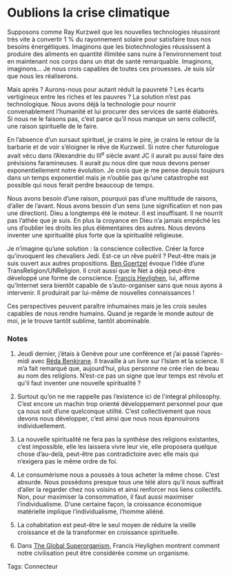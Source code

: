 # Oublions la crise climatique

Supposons comme Ray Kurzweil que les nouvelles technologies réussiront très vite à convertir 1 % du rayonnement solaire pour satisfaire tous nos besoins énergétiques. Imaginons que les biotechnologies réussissent à produire des aliments en quantité illimitée sans nuire à l’environnement tout en maintenant nos corps dans un état de santé remarquable. Imaginons, imaginons… Je nous crois capables de toutes ces prouesses. Je suis sûr que nous les réaliserons.

Mais après ? Aurons-nous pour autant réduit la pauvreté ? Les écarts vertigineux entre les riches et les pauvres ? La solution n’est pas technologique. Nous avons déjà la technologie pour nourrir convenablement l’humanité et lui procurer des services de santé élaborés. Si nous ne le faisons pas, c’est parce qu’il nous manque un sens collectif, une raison spirituelle de le faire.

En l’absence d’un sursaut spirituel, je crains le pire, je crains le retour de la barbarie et de voir s’éloigner le rêve de Kurzweil. Si notre cher futurologue avait vécu dans l’Alexandrie du III<sup>e</sup> siècle avant JC il aurait pu aussi faire des prévisions faramineuses. Il aurait pu nous dire que nous devons penser exponentiellement notre évolution. Je crois que je me pense depuis toujours dans un temps exponentiel mais je n’oublie pas qu’une catastrophe est possible qui nous ferait perdre beaucoup de temps.

Nous avons besoin d’une raison, pourquoi pas d’une multitude de raisons, d’aller de l’avant. Nous avons besoin d’un sens (une signification et non pas une direction). Dieu a longtemps été le moteur. Il est insuffisant. Il ne nourrit pas l’athée que je suis. En plus la croyance en Dieu n’a jamais empêché les uns d’oublier les droits les plus élémentaires des autres. Nous devons inventer une spiritualité plus forte que la spiritualité religieuse.

Je n’imagine qu’une solution : la conscience collective. Créer la force qu’invoquent les chevaliers Jedi. Est-ce un rêve puéril ? Peut-être mais je suis ouvert aux autres propositions. [Ben Goertzel](http://www.goertzel.org/) évoque l’idée d’une TransReligion/UNReligion. Il croit aussi que le Net a déjà peut-être développé une forme de conscience. [Francis Heylighen](http://en.wikipedia.org/wiki/Francis_Heylighen), lui, affirme qu'Internet sera bientôt capable de s’auto-organiser sans que nous ayons à intervenir. Il produirait par lui-même de nouvelles connaissances !

Ces perspectives peuvent paraître inhumaines mais je les crois seules capables de nous rendre humains. Quand je regarde le monde autour de moi, je le trouve tantôt sublime, tantôt abominable.

### Notes

1. Jeudi dernier, j’étais à Genève pour une conférence et j’ai passé l’après-midi avec [Réda Benkirane](http://www.archipress.org/). Il travaille à un livre sur l’Islam et la science. Il m’a fait remarqué que, aujourd’hui, plus personne ne crée rien de beau au nom des religions. N’est-ce pas un signe que leur temps est révolu et qu’il faut inventer une nouvelle spiritualité ?

2. Surtout qu’on ne me rappelle pas l’existence ici de l'integral philosophy. C’est encore un machin trop orienté développement personnel pour que ça nous soit d’une quelconque utilité. C’est collectivement que nous devons nous développer, c’est ainsi que nous nous épanouirons individuellement.

3. La nouvelle spiritualité ne fera pas la synthèse des religions existantes, c’est impossible, elle les laissera vivre leur vie, elle proposera quelque chose d’au-delà, peut-être pas contradictoire avec elle mais qui n’exigera pas le même ordre de foi.

4. Le consumérisme nous a poussés à tous acheter la même chose. C’est absurde. Nous possédons presque tous une télé alors qu’il nous suffirait d’aller la regarder chez nos voisins et ainsi renforcer nos liens collectifs. Non, pour maximiser la consommation, il faut aussi maximiser l’individualisme. D’une certaine façon, la croissance économique matérielle implique l’individualisme, l’homme aliéné.

5. La cohabitation est peut-être le seul moyen de réduire la vieille croissance et de la transformer en croissance spirituelle.

6. Dans [The Global Superorganism](), Francis Heylighen montrent comment notre civilisation peut être considérée comme un organisme.

Tags: Connecteur